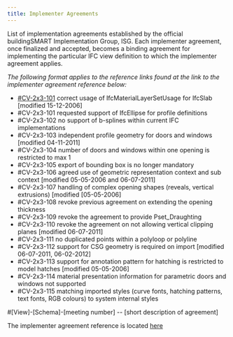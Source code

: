 ```yaml
---
title: Implementer Agreements
---
```


List of implementation agreements established by the official buildingSMART Implementation Group, ISG. Each implementer agreement, once finalized and accepted, becomes a binding agreement for implementing the particular IFC view definition to which the implementer agreement applies.

<i>The following format applies to the reference links found at the link to the implementer agreement reference below: </i>

* [#CV-2x3-101](ImplAgreements/CV-2x3-100.md) correct usage of IfcMaterialLayerSetUsage for IfcSlab [modified 15-12-2006]
* #CV-2x3-101 requested support of IfcEllipse for profile definitions
* #CV-2x3-102 no support of b-splines within current IFC implementations
* #CV-2x3-103 independent profile geometry for doors and windows [modified 04-11-2011]
* #CV-2x3-104 number of doors and windows within one opening is restricted to max 1
* #CV-2x3-105 export of bounding box is no longer mandatory
* #CV-2x3-106 agreed use of geometric representation context and sub context [modified 05-05-2006 and 06-07-2011]
* #CV-2x3-107 handling of complex opening shapes (reveals, vertical extrusions) [modified [05-05-2006]
* #CV-2x3-108 revoke previous agreement on extending the opening thickness
* #CV-2x3-109 revoke the agreement to provide Pset_Draughting
* #CV-2x3-110 revoke the agreement on not allowing vertical clipping planes [modified 06-07-2011]
* #CV-2x3-111 no duplicated points within a polyloop or polyline
* #CV-2x3-112 support for CSG geometry is required on import [modified 06-07-2011, 06-02-2012]
* #CV-2x3-113 support for annotation pattern for hatching is restricted to model hatches [modified 05-05-2006]
* #CV-2x3-114 material presentation information for parametric doors and windows not supported
* #CV-2x3-115 matching imported styles (curve fonts, hatching patterns, text fonts, RGB colours) to system internal styles

#[View]-[Schema]-[meeting number] -- [short description of agreement]

The implementer agreement reference is located [here](http://www.buildingsmart-tech.org/implementation/ifc-implementation/ifc-impl-agreements)

